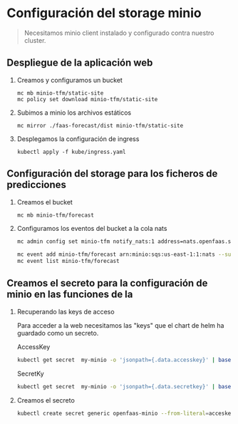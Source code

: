 # Configuración del storage minio

> Necesitamos minio client instalado y configurado contra nuestro cluster.

## Despliegue de la aplicación web

1. Creamos y configuramos un bucket

    ```shell
    mc mb minio-tfm/static-site
    mc policy set download minio-tfm/static-site
    ```

1. Subimos a minio los archivos estáticos

    ```shell
    mc mirror ./faas-forecast/dist minio-tfm/static-site
    ```

1. Desplegamos la configuración de ingress

    ```shell
    kubectl apply -f kube/ingress.yaml
    ```

## Configuración del storage para los ficheros de predicciones

1. Creamos el bucket

    ```bash
    mc mb minio-tfm/forecast
    ```

1. Configuramos los eventos del bucket a la cola nats

    ```bash
    mc admin config set minio-tfm notify_nats:1 address=nats.openfaas.svc:4222 subject=minio
    ```

    ```bash
    mc event add minio-tfm/forecast arn:minio:sqs:us-east-1:1:nats --suffix .xml --event put
    mc event list minio-tfm/forecast
    ```

## Creamos el secreto para la configuración de minio en las funciones de la

1. Recuperando las keys de acceso

    Para acceder a la web necesitamos las "keys" que el chart de helm ha guardado como un secreto.

    AccessKey

    ```Bash
    kubectl get secret  my-minio -o 'jsonpath={.data.accesskey}' | base64 -d
    ```

    SecretKy

    ```Bash
    kubectl get secret  my-minio -o 'jsonpath={.data.secretkey}' | base64 -d
    ```

1. Creamos el secreto

    ```sh
    kubectl create secret generic openfaas-minio --from-literal=acceskey=YOURACCESSKEY --from-literal=secretkey=YOURSECRETKEY -n openfaas-fn
    ```
